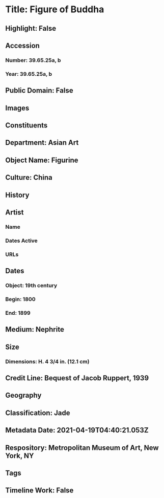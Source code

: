 # Title: Figure of Buddha
## Highlight: False
## Accession
### Number: 39.65.25a, b
### Year: 39.65.25a, b
## Public Domain: False
## Images
## Constituents
## Department: Asian Art
## Object Name: Figurine
## Culture: China
## History
## Artist
### Name
### Dates Active
### URLs
## Dates
### Object: 19th century
### Begin: 1800
### End: 1899
## Medium: Nephrite
## Size
### Dimensions: H. 4 3/4 in. (12.1 cm)
## Credit Line: Bequest of Jacob Ruppert, 1939
## Geography
## Classification: Jade
## Metadata Date: 2021-04-19T04:40:21.053Z
## Respository: Metropolitan Museum of Art, New York, NY
## Tags
## Timeline Work: False